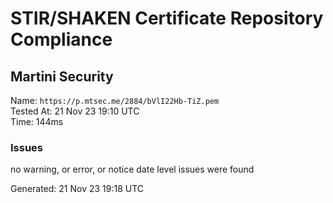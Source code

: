 # STIR/SHAKEN Certificate Repository Compliance

## Martini Security

Name: `https://p.mtsec.me/2884/bVlI22Hb-TiZ.pem`\
Tested At: 21 Nov 23 19:10 UTC\
Time: 144ms

### Issues

no warning, or error, or notice date level issues were found

Generated: 21 Nov 23 19:18 UTC